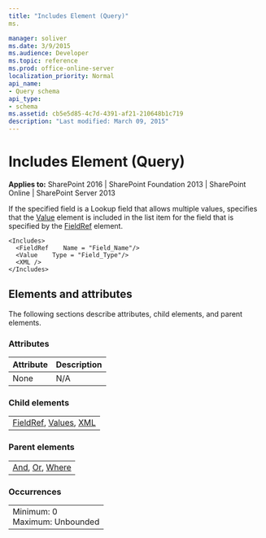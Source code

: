 ```yaml
---
title: "Includes Element (Query)"
ms.

manager: soliver
ms.date: 3/9/2015
ms.audience: Developer
ms.topic: reference
ms.prod: office-online-server
localization_priority: Normal
api_name:
- Query schema
api_type:
- schema
ms.assetid: cb5e5d85-4c7d-4391-af21-210648b1c719
description: "Last modified: March 09, 2015"
---
```


# Includes Element (Query)

 
  
 **Applies to:** SharePoint 2016 | SharePoint Foundation 2013 | SharePoint Online | SharePoint Server 2013
  
If the specified field is a Lookup field that allows multiple values, specifies that the [Value](values-element-query.md) element is included in the list item for the field that is specified by the [FieldRef](fieldref-element-query.md) element. 
  
```
<Includes>
  <FieldRef    Name = "Field_Name"/>
  <Value    Type = "Field_Type"/>
  <XML />
</Includes>
```

## Elements and attributes

The following sections describe attributes, child elements, and parent elements.

### Attributes

|**Attribute**|**Description**|
|:-----|:-----|
|None  <br/> |N/A  <br/> |
   
### Child elements

||
|:-----|
|[FieldRef](fieldref-element-query.md), [Values](values-element-query.md), [XML](xml-element.md)|
   
### Parent elements

||
|:-----|
|[And](and-element-query.md), [Or](or-element-query.md), [Where](where-element-query.md)|
   
### Occurrences

||
|:-----|
|Minimum: 0  <br/> Maximum: Unbounded  <br/> |
   

